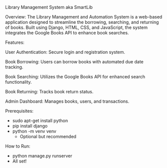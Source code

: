 Library Management System aka SmartLib

Overview:
The Library Management and Automation System is a web-based application designed to streamline the borrowing, searching, and returning of books. 
Built using Django, HTML, CSS, and JavaScript, the system integrates the Google Books API to enhance book searches.

Features:

User Authentication: Secure login and registration system.

Book Borrowing: Users can borrow books with automated due date tracking.

Book Searching: Utilizes the Google Books API for enhanced search functionality.

Book Returning: Tracks book return status.

Admin Dashboard: Manages books, users, and transactions.

Prerequisites:
- sudo apt-get install python
- pip install django
- python -m venv venv
  - Optional but recommended
 
How to Run:
- python manage.py runserver
- All set!
